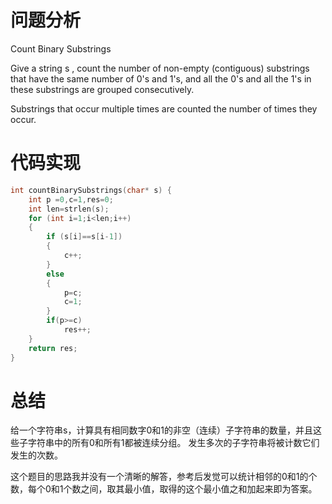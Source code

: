 # 问题分析

Count Binary Substrings

Give a string s , count the number of non-empty (contiguous) substrings that have the same number of 0's and 1's, and all the 0's and all the 1's in these substrings are grouped consecutively.

Substrings that occur multiple times are counted the number of times they occur.

# 代码实现

```c
int countBinarySubstrings(char* s) {
    int p =0,c=1,res=0;
    int len=strlen(s);
    for (int i=1;i<len;i++) 
    {
        if (s[i]==s[i-1]) 
        {
            c++;
        } 
        else 
        {
            p=c;
            c=1;
        }
        if(p>=c) 
            res++;
    }
    return res;
}
```

# 总结

给一个字符串s，计算具有相同数字0和1的非空（连续）子字符串的数量，并且这些子字符串中的所有0和所有1都被连续分组。 发生多次的子字符串将被计数它们发生的次数。

这个题目的思路我并没有一个清晰的解答，参考后发觉可以统计相邻的0和1的个数，每个0和1个数之间，取其最小值，取得的这个最小值之和加起来即为答案。